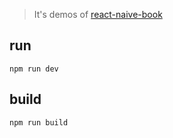 > It's demos of [react-naive-book](https://github.com/huzidaha/react-naive-book)

## run 

```
npm run dev
```

## build

```
npm run build
```